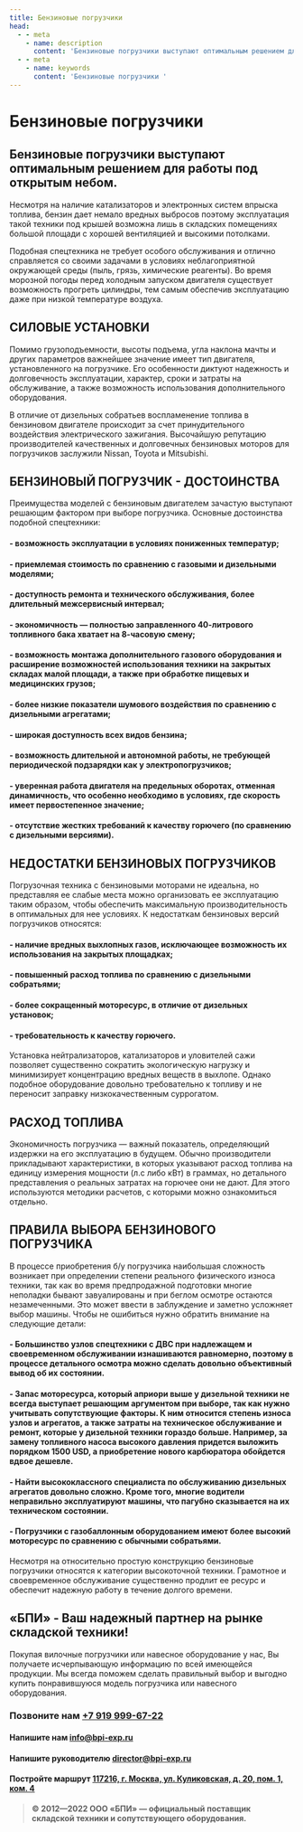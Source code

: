 ```yaml
---
title: Бензиновые погрузчики
head:
  - - meta
    - name: description
      content: 'Бензиновые погрузчики выступают оптимальным решением для работы под открытым небом '
  - - meta
    - name: keywords 
      content: 'Бензиновые погрузчики '
---
```


# Бензиновые погрузчики

## Бензиновые погрузчики выступают оптимальным решением для работы под открытым небом.

Несмотря на наличие катализаторов и электронных систем впрыска топлива, бензин дает немало вредных выбросов поэтому эксплуатация такой техники под крышей возможна лишь в складских помещениях большой площади с хорошей вентиляцией и высокими потолками.

Подобная спецтехника не требует особого обслуживания и отлично справляется со своими задачами в условиях неблагоприятной окружающей среды (пыль, грязь, химические реагенты). Во время морозной погоды перед холодным запуском двигателя существует возможность прогреть цилиндры, тем самым обеспечив эксплуатацию даже при низкой температуре воздуха.

## СИЛОВЫЕ УСТАНОВКИ

Помимо грузоподъемности, высоты подъема, угла наклона мачты и других параметров важнейшее значение имеет тип двигателя, установленного на погрузчике. Его особенности диктуют надежность и долговечность эксплуатации, характер, сроки и затраты на обслуживание, а также возможность использования дополнительного оборудования.

В отличие от дизельных собратьев воспламенение топлива в бензиновом двигателе происходит за счет принудительного воздействия электрического зажигания. Высочайшую репутацию производителей качественных и долговечных бензиновых моторов для погрузчиков заслужили Nissan, Toyota и Mitsubishi.

## БЕНЗИНОВЫЙ ПОГРУЗЧИК - ДОСТОИНСТВА

Преимущества моделей с бензиновым двигателем зачастую выступают решающим фактором при выборе погрузчика. Основные достоинства подобной спецтехники:

#### - возможность эксплуатации в условиях пониженных температур;
#### - приемлемая стоимость по сравнению с газовыми и дизельными моделями;
#### - доступность ремонта и технического обслуживания, более длительный межсервисный интервал;
#### - экономичность — полностью заправленного 40-литрового топливного бака хватает на 8-часовую смену;
#### - возможность монтажа дополнительного газового оборудования и расширение возможностей использования техники на закрытых складах малой площади, а также при обработке пищевых и медицинских грузов;
#### - более низкие показатели шумового воздействия по сравнению с дизельными агрегатами;
#### - широкая доступность всех видов бензина;
#### - возможность длительной и автономной работы, не требующей периодической подзарядки как у электропогрузчиков;
#### - уверенная работа двигателя на предельных оборотах, отменная динамичность, что особенно необходимо в условиях, где скорость имеет первостепенное значение;
#### - отсутствие жестких требований к качеству горючего (по сравнению с дизельными версиями).

## НЕДОСТАТКИ БЕНЗИНОВЫХ ПОГРУЗЧИКОВ

Погрузочная техника с бензиновыми моторами не идеальна, но представляя ее слабые места можно организовать ее эксплуатацию таким образом, чтобы обеспечить максимальную производительность в оптимальных для нее условиях. К недостаткам бензиновых версий погрузчиков относятся:

#### - наличие вредных выхлопных газов, исключающее возможность их использования на закрытых площадках;
#### - повышенный расход топлива по сравнению с дизельными собратьями;
#### - более сокращенный моторесурс, в отличие от дизельных установок;
#### - требовательность к качеству горючего.

Установка нейтрализаторов, катализаторов и уловителей сажи позволяет существенно сократить экологическую нагрузку и минимизирует концентрацию вредных веществ в выхлопе. Однако подобное оборудование довольно требовательно к топливу и не переносит заправку низкокачественным суррогатом.

## РАСХОД ТОПЛИВА

Экономичность погрузчика — важный показатель, определяющий издержки на его эксплуатацию в будущем. Обычно производители прикладывают характеристики, в которых указывают расход топлива на единицу измерения мощности (л.с либо кВт) в граммах, но детального представления о реальных затратах на горючее они не дают. Для этого используются методики расчетов, с которыми можно ознакомиться отдельно.

## ПРАВИЛА ВЫБОРА БЕНЗИНОВОГО ПОГРУЗЧИКА

В процессе приобретения б/у погрузчика наибольшая сложность возникает при определении степени реального физического износа техники, так как во время предпродажной подготовки многие неполадки бывают завуалированы и при беглом осмотре остаются незамеченными. Это может ввести в заблуждение и заметно усложняет выбор машины. Чтобы не ошибиться нужно обратить внимание на следующие детали:

#### - Большинство узлов спецтехники с ДВС при надлежащем и своевременном обслуживании изнашиваются равномерно, поэтому в процессе детального осмотра можно сделать довольно объективный вывод об их состоянии.
#### - Запас моторесурса, который априори выше у дизельной техники не всегда выступает решающим аргументом при выборе, так как нужно учитывать сопутствующие факторы. К ним относится степень износа узлов и агрегатов, а также затраты на техническое обслуживание и ремонт, которые у дизельной техники гораздо больше. Например, за замену топливного насоса высокого давления придется выложить порядком 1500 USD, а приобретение нового карбюратора обойдется вдвое дешевле.
#### - Найти высококлассного специалиста по обслуживанию дизельных агрегатов довольно сложно. Кроме того, многие водители неправильно эксплуатируют машины, что пагубно сказывается на их техническом состоянии.
#### - Погрузчики с газобаллонным оборудованием имеют более высокий моторесурс по сравнению с обычными собратьями.

Несмотря на относительно простую конструкцию бензиновые погрузчики относятся к категории высокоточной техники. Грамотное и своевременное обслуживание существенно продлит ее ресурс и обеспечит надежную работу в течение долгого времени.


## «БПИ» - Ваш надежный партнер на рынке складской техники!

Покупая вилочные погрузчики или навесное оборудование у нас, Вы получаете исчерпывающую информацию по всей имеющейся продукции. Мы всегда поможем сделать правильный выбор и выгодно купить понравившуюся модель погрузчика или навесного оборудования.


### Позвоните нам <a href="tel:+79199996722">+7 919 999-67-22</a>

#### Напишите нам <a href="mailto:info@bpi-exp.ru">info@bpi-exp.ru</a>

#### Напишите руководителю <a href="mailto:director@bpi-exp.ru">director@bpi-exp.ru</a>

#### Постройте маршрут <a href="https://yandex.ru/maps/213/moscow/?from=api-maps&ll=37.560718%2C55.567506&mode=routes&origin=jsapi_2_1_79&rtext=~55.567988%2C37.560664&rtt=mt&ruri=~&z=19">117216, г. Москва, ул. Куликовская, д. 20, пом. 1, ком. 4</a>

> **© 2012—2022 ООО «БПИ» — официальный поставщик складской техники и сопутствующего оборудования.**
